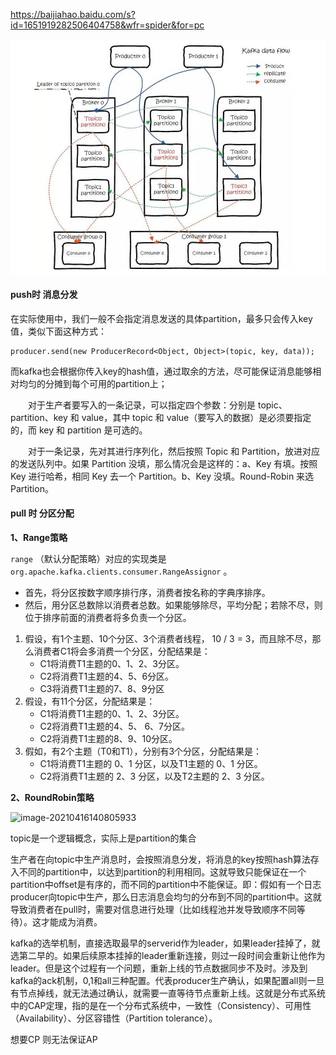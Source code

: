 https://baijiahao.baidu.com/s?id=1651919282506404758&wfr=spider&for=pc

![image-20210416160401806](\kafka\images\image-20210416160401806.png)

#### push时  消息分发

在实际使用中，我们一般不会指定消息发送的具体partition，最多只会传入key值，类似下面这种方式：

```
producer.send(new ProducerRecord<Object, Object>(topic, key, data));
```

而kafka也会根据你传入key的hash值，通过取余的方法，尽可能保证消息能够相对均匀的分摊到每个可用的partition上；

  对于生产者要写入的一条记录，可以指定四个参数：分别是 topic、partition、key 和 value，其中 topic 和 value（要写入的数据）是必须要指定的，而 key 和 partition 是可选的。

  对于一条记录，先对其进行序列化，然后按照 Topic 和 Partition，放进对应的发送队列中。如果 Partition 没填，那么情况会是这样的：a、Key 有填。按照 Key 进行哈希，相同 Key 去一个 Partition。b、Key 没填。Round-Robin 来选 Partition。

#### pull  时  分区分配

**1、Range策略**

`range` （默认分配策略）对应的实现类是`org.apache.kafka.clients.consumer.RangeAssignor` 。

- 首先，将分区按数字顺序排行序，消费者按名称的字典序排序。
- 然后，用分区总数除以消费者总数。如果能够除尽，平均分配；若除不尽，则位于排序前面的消费者将多负责一个分区。

1. 假设，有1个主题、10个分区、3个消费者线程， 10 / 3 = 3，而且除不尽，那么消费者C1将会多消费一个分区，分配结果是：
   - C1将消费T1主题的0、1、2、3分区。
   - C2将消费T1主题的4、5、6分区。
   - C3将消费T1主题的7、8、9分区
2. 假设，有11个分区，分配结果是：
   - C1将消费T1主题的0、1、2、3分区。
   - C2将消费T1主题的4、5、 6、7分区。
   - C2将消费T1主题的8、9、10分区。
3. 假如，有2个主题（T0和T1），分别有3个分区，分配结果是：
   - C1将消费T1主题的 0、1 分区，以及T1主题的 0、1 分区。
   - C2将消费T1主题的 2、3 分区，以及T2主题的 2、3 分区。

**2、RoundRobin策略**



![image-20210416140805933](/home/troila/Desktop/学习日志/kafka/images/image-20210416140805933.png)

topic是一个逻辑概念，实际上是partition的集合

生产者在向topic中生产消息时，会按照消息分发，将消息的key按照hash算法存入不同的partition中，以达到partition的利用相同。这就导致只能保证在一个partition中offset是有序的，而不同的partition中不能保证。即：假如有一个日志producer向topic中生产，那么日志消息会均匀的分布到不同的partition中。这就导致消费者在pull时，需要对信息进行处理（比如线程池并发导致顺序不同等待）。这才能成为消费。





kafka的选举机制，直接选取最早的serverid作为leader，如果leader挂掉了，就选第二早的。如果后续原本挂掉的leader重新连接，则过一段时间会重新让他作为leader。但是这个过程有一个问题，重新上线的节点数据同步不及时。涉及到kafka的ack机制，0,1和all三种配置。代表producer生产确认，如果配置all则一旦有节点掉线，就无法通过确认，就需要一直等待节点重新上线。这就是分布式系统中的CAP定理，指的是在一个分布式系统中，一致性（Consistency）、可用性（Availability）、分区容错性（Partition tolerance）。

想要CP  则无法保证AP

